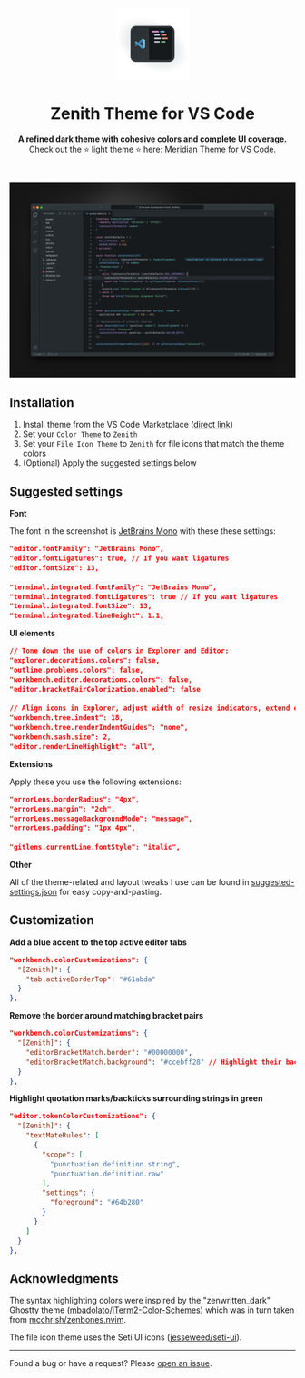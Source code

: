 <div align="center">
  <img src="assets/icon-transparent.png" alt="Zenith Icon" width="128">
  <h1>Zenith Theme for VS Code</h1>
  <p>
    <strong>A refined dark theme with cohesive colors and complete UI coverage.</strong>
    <br>
    Check out the ⭐ light theme ⭐ here: <a href="https://marketplace.visualstudio.com/items?itemName=britown.vscode-theme-meridian">Meridian Theme for VS Code</a>.
  </p>
  <br>
</div>

![Zenith Screenshot](assets/screenshot.png)

## Installation

1. Install theme from the VS Code Marketplace ([direct link](https://marketplace.visualstudio.com/items?itemName=britown.vscode-theme-zenith))
2. Set your `Color Theme` to `Zenith`
3. Set your `File Icon Theme` to `Zenith` for file icons that match the theme colors
4. (Optional) Apply the suggested settings below

## Suggested settings

**Font**

The font in the screenshot is [JetBrains Mono](https://www.jetbrains.com/lp/mono/) with these these settings:

```json
"editor.fontFamily": "JetBrains Mono",
"editor.fontLigatures": true, // If you want ligatures
"editor.fontSize": 13,

"terminal.integrated.fontFamily": "JetBrains Mono",
"terminal.integrated.fontLigatures": true // If you want ligatures
"terminal.integrated.fontSize": 13,
"terminal.integrated.lineHeight": 1.1,
```

**UI elements**

```json
// Tone down the use of colors in Explorer and Editor:
"explorer.decorations.colors": false,
"outline.problems.colors": false,
"workbench.editor.decorations.colors": false,
"editor.bracketPairColorization.enabled": false

// Align icons in Explorer, adjust width of resize indicators, extend editor line highlight into gutter
"workbench.tree.indent": 18,
"workbench.tree.renderIndentGuides": "none",
"workbench.sash.size": 2,
"editor.renderLineHighlight": "all",
```

**Extensions**

Apply these you use the following extensions:

```json
"errorLens.borderRadius": "4px",
"errorLens.margin": "2ch",
"errorLens.messageBackgroundMode": "message",
"errorLens.padding": "1px 4px",

"gitlens.currentLine.fontStyle": "italic",
```

**Other**

All of the theme-related and layout tweaks I use can be found in [suggested-settings.json](https://github.com/bkuzmanoski/vscode-theme-zenith/blob/main/suggested-settings.json) for easy copy-and-pasting.

## Customization

**Add a blue accent to the top active editor tabs**

```json
"workbench.colorCustomizations": {
  "[Zenith]": {
    "tab.activeBorderTop": "#61abda"
  }
},
```

**Remove the border around matching bracket pairs**

```json
"workbench.colorCustomizations": {
  "[Zenith]": {
    "editorBracketMatch.border": "#00000000",
    "editorBracketMatch.background": "#ccebff28" // Highlight their background color instead
  }
},
```

**Highlight quotation marks/backticks surrounding strings in green**

```json
"editor.tokenColorCustomizations": {
  "[Zenith]": {
    "textMateRules": [
      {
        "scope": [
          "punctuation.definition.string",
          "punctuation.definition.raw"
        ],
        "settings": {
          "foreground": "#64b280"
        }
      }
    ]
  }
},
```

## Acknowledgments

The syntax highlighting colors were inspired by the "zenwritten_dark" Ghostty theme ([mbadolato/iTerm2-Color-Schemes](https://github.com/mbadolato/iTerm2-Color-Schemes)) which was in turn taken from [mcchrish/zenbones.nvim](https://github.com/mcchrish/zenbones.nvim).

The file icon theme uses the Seti UI icons ([jesseweed/seti-ui](https://github.com/jesseweed/seti-ui)).

---

Found a bug or have a request? Please [open an issue](https://github.com/bkuzmanoski/vscode-theme-zenith/issues).
